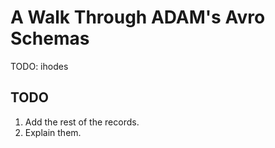 # A Walk Through ADAM's Avro Schemas

TODO: ihodes

## TODO

1. Add the rest of the records.
2. Explain them.
